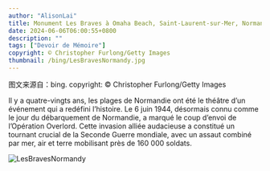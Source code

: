 ```yaml
---
author: "AlisonLai"
title: Monument Les Braves à Omaha Beach, Saint-Laurent-sur-Mer, Normandie (© Christopher Furlong/Getty Images)
date: 2024-06-06T06:00:55+0800
description: ""
tags: ["Devoir de Mémoire"]
copyright: © Christopher Furlong/Getty Images
thumbnail: /bing/LesBravesNormandy.jpg
---
```

图文来源自：bing.  copyright: © Christopher Furlong/Getty Images

Il y a quatre-vingts ans, les plages de Normandie ont été le théâtre d’un événement qui a redéfini l’histoire. Le 6 juin 1944, désormais connu comme le jour du débarquement de Normandie, a marqué le coup d’envoi de l’Opération Overlord. Cette invasion alliée audacieuse a constitué un tournant crucial de la Seconde Guerre mondiale, avec un assaut combiné par mer, air et terre mobilisant près de 160 000 soldats.

![LesBravesNormandy](/bing/LesBravesNormandy.jpg)